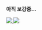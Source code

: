 <strong> 아직 보강중...


<a href="https://www.instagram.com/f10.w2r/" target="_blank">
    <img src="https://img.shields.io/badge/instagram-FF0069?style=for-the-badge&logo=instagram&logoColor=white">
</a>



<a href= "https://www.facebook.com/profile.php?id=100043142223000" target="_blank">
    <img src="https://img.shields.io/badge/Facebook-1877F2?style=for-the-badge&logo=facebook&logoColor=white>">

</a>
